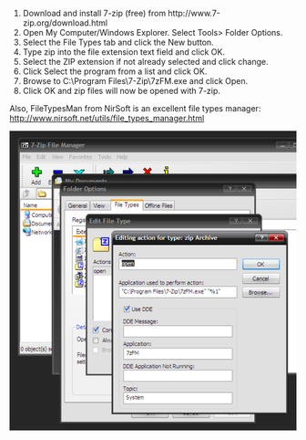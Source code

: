 <ol>
<li>Download and install 7-zip (free) from http://www.7-zip.org/download.html
<li>Open My Computer/Windows Explorer. Select Tools> Folder Options.
<li>Select the File Types tab and click the New button.
<li>Type zip into the file extension text field and click OK.
<li>Select the ZIP extension if not already selected and click change.
<li>Click Select the program from a list and click OK.
<li>Browse to C:\Program Files\7-Zip\7zFM.exe and click Open.
<li>Click OK and zip files will now be opened with 7-zip.
</ol>

Also, FileTypesMan from NirSoft is an excellent file types manager:
http://www.nirsoft.net/utils/file_types_manager.html

<img alt="" src="/img/uploads/2011-11/7zip-default-zip-file-manager.png" />